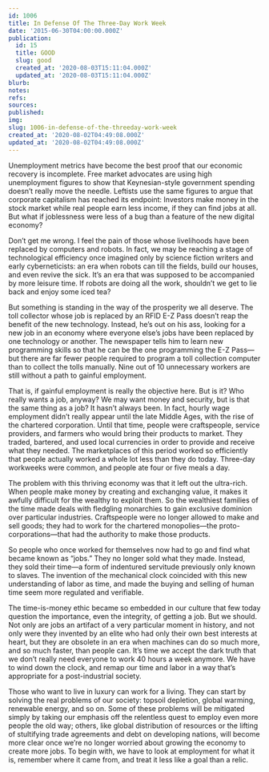 ```yaml
---
id: 1006
title: In Defense Of The Three-Day Work Week
date: '2015-06-30T04:00:00.000Z'
publication:
  id: 15
  title: GOOD
  slug: good
  created_at: '2020-08-03T15:11:04.000Z'
  updated_at: '2020-08-03T15:11:04.000Z'
blurb: 
notes: 
refs: 
sources: 
published: 
img: 
slug: 1006-in-defense-of-the-threeday-work-week
created_at: '2020-08-02T04:49:08.000Z'
updated_at: '2020-08-02T04:49:08.000Z'
---
```

Unemployment metrics have become the best proof that our economic recovery is incomplete. Free market advocates are using high unemployment figures to show that Keynesian-style government spending doesn’t really move the needle. Leftists use the same figures to argue that corporate capitalism has reached its endpoint: Investors make money in the stock market while real people earn less income, if they can find jobs at all. But what if joblessness were less of a bug than a feature of the new digital economy?

Don’t get me wrong. I feel the pain of those whose livelihoods have been replaced by computers and robots. In fact, we may be reaching a stage of technological efficiency once imagined only by science fiction writers and early cyberneticists: an era when robots can till the fields, build our houses, and even revive the sick. It’s an era that was supposed to be accompanied by more leisure time. If robots are doing all the work, shouldn’t we get to lie back and enjoy some iced tea?

But something is standing in the way of the prosperity we all deserve. The toll collector whose job is replaced by an RFID E-Z Pass doesn’t reap the benefit of the new technology. Instead, he’s out on his ass, looking for a new job in an economy where everyone else’s jobs have been replaced by one technology or another. The newspaper tells him to learn new programming skills so that he can be the one programming the E-Z Pass—but there are far fewer people required to program a toll collection computer than to collect the tolls manually. Nine out of 10 unnecessary workers are still without a path to gainful employment.

That is, if gainful employment is really the objective here. But is it? Who really wants a job, anyway? We may want money and security, but is that the same thing as a job? It hasn’t always been. In fact, hourly wage employment didn’t really appear until the late Middle Ages, with the rise of the chartered corporation. Until that time, people were craftspeople, service providers, and farmers who would bring their products to market. They traded, bartered, and used local currencies in order to provide and receive what they needed. The marketplaces of this period worked so efficiently that people actually worked a whole lot less than they do today. Three-day workweeks were common, and people ate four or five meals a day.

The problem with this thriving economy was that it left out the ultra-rich. When people make money by creating and exchanging value, it makes it awfully difficult for the wealthy to exploit them. So the wealthiest families of the time made deals with fledgling monarchies to gain exclusive dominion over particular industries. Craftspeople were no longer allowed to make and sell goods; they had to work for the chartered monopolies—the proto-corporations—that had the authority to make those products.

So people who once worked for themselves now had to go and find what became known as “jobs.” They no longer sold what they made. Instead, they sold their time—a form of indentured servitude previously only known to slaves. The invention of the mechanical clock coincided with this new understanding of labor as time, and made the buying and selling of human time seem more regulated and verifiable.

The time-is-money ethic became so embedded in our culture that few today question the importance, even the integrity, of getting a job. But we should. Not only are jobs an artifact of a very particular moment in history, and not only were they invented by an elite who had only their own best interests at heart, but they are obsolete in an era when machines can do so much more, and so much faster, than people can. It’s time we accept the dark truth that we don’t really need everyone to work 40 hours a week anymore. We have to wind down the clock, and remap our time and labor in a way that’s appropriate for a post-industrial society.

Those who want to live in luxury can work for a living. They can start by solving the real problems of our society: topsoil depletion, global warming, renewable energy, and so on. Some of these problems will be mitigated simply by taking our emphasis off the relentless quest to employ even more people the old way; others, like global distribution of resources or the lifting of stultifying trade agreements and debt on developing nations, will become more clear once we’re no longer worried about growing the economy to create more jobs. To begin with, we have to look at employment for what it is, remember where it came from, and treat it less like a goal than a relic.
